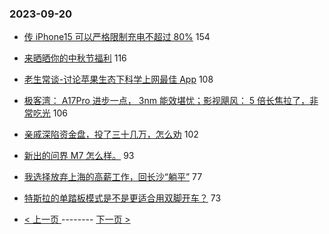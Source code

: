 ### 2023-09-20 
- [传 iPhone15 可以严格限制充电不超过 80%](https://www.v2ex.com/t/975452) 154
- [来晒晒你的中秋节福利](https://www.v2ex.com/t/975417) 116
- [老生常谈-讨论苹果生态下科学上网最佳 App](https://www.v2ex.com/t/975377) 108
- [极客湾： A17Pro 进步一点， 3nm 能效堪忧；影视飓风： 5 倍长焦拉了，非常吃光](https://www.v2ex.com/t/975360) 106
- [亲戚深陷资金盘，投了三十几万，怎么劝](https://www.v2ex.com/t/975393) 102
- [新出的问界 M7 怎么样。](https://www.v2ex.com/t/975400) 93
- [我选择放弃上海的高薪工作，回长沙“躺平”](https://www.v2ex.com/t/975389) 77
- [特斯拉的单踏板模式是不是更适合用双脚开车？](https://www.v2ex.com/t/975407) 73 

- [ < 上一页 ](https://github.com/able8/v2ex-hot-record/blob/master/2023-09-19.md) -------- [ 下一页 > ](https://github.com/able8/v2ex-hot-record/blob/master/2023-09-21.md)